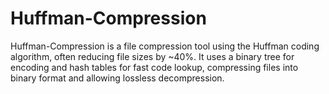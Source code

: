 # Huffman-Compression
Huffman-Compression is a file compression tool using the Huffman coding algorithm, often reducing file sizes by ~40%. It uses a binary tree for encoding and hash tables for fast code lookup, compressing files into binary format and allowing lossless decompression.
